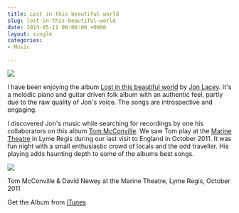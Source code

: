```yaml
---
title: Lost in this beautiful world
slug: lost-in-this-beautiful-world
date: 2013-05-11 00:00:00 +0000
layout: single
categories: 
- Music

---
```

![][williampickup]

I have been enjoying the album [Lost in this beautiful world][apple] by [Jon Lacey][jonlacey]. It's a melodic piano and guitar driven folk album with an authentic feel, partly due to the raw quality of Jon's voice. The songs are introspective and engaging.

I discovered Jon's music while searching for recordings by one his collaborators on this album [Tom McConville][tommcconville]. We saw Tom play at the [Marine Theatre][marinetheatre] in Lyme Regis during our last visit to England in October 2011. It was fun night with a small enthusiastic crowd of locals and the odd traveller. His playing adds haunting depth to some of the albums best songs.

![][2]

Tom McConville &amp; David Newey at the Marine Theatre, Lyme Regis, October 2011

Get the Album from [iTunes][apple]

[apple]: https://itunes.apple.com/us/album/lost-in-this-beautiful-world/id291476461?uo=4
[jonlacey]: http://www.jonlacey.co.uk/intro.html
[marinetheatre]: http://www.marinetheatre.com/theatre-story/
[tommcconville]: http://www.tommcconville.co.uk/
[williampickup]: /assets/images/2014/02/LostInThisBeautifulWorld.jpg
[2]: /assets/images/2014/02/1110-Tom-McConville-1.jpg
